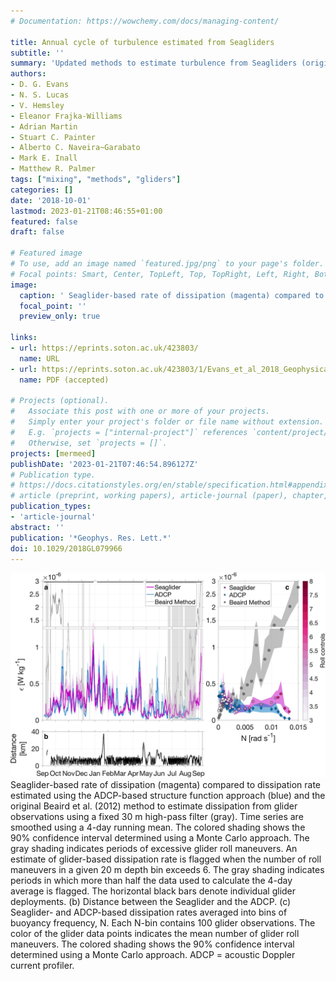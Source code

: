 ```yaml
---
# Documentation: https://wowchemy.com/docs/managing-content/

title: Annual cycle of turbulence estimated from Seagliders
subtitle: ''
summary: 'Updated methods to estimate turbulence from Seagliders (originally from Beaird et al. 2012), with a demonstration in the northeast Atlantic.  The primary addition is to filter by local stratification as observed by the Seaglider.  When N is large, this filter should isolate turbulent processes within the inertial subrange. When N is very low, within the surface mixed layer for example, this filtering acts to remove the mean and any trend with respect to depth from the vertical velocity.'
authors:
- D. G. Evans
- N. S. Lucas
- V. Hemsley
- Eleanor Frajka-Williams
- Adrian Martin
- Stuart C. Painter
- Alberto C. Naveira~Garabato
- Mark E. Inall
- Matthew R. Palmer
tags: ["mixing", "methods", "gliders"]
categories: []
date: '2018-10-01'
lastmod: 2023-01-21T08:46:55+01:00
featured: false
draft: false

# Featured image
# To use, add an image named `featured.jpg/png` to your page's folder.
# Focal points: Smart, Center, TopLeft, Top, TopRight, Left, Right, BottomLeft, Bottom, BottomRight.
image:
  caption: ' Seaglider-based rate of dissipation (magenta) compared to dissipation rate estimated using the ADCP-based structure function approach (blue) and the original Beaird et al. (2012) method to estimate dissipation from glider observations using a fixed 30 m high-pass filter (gray). Time series are smoothed using a 4-day running mean. The colored shading shows the 90% confidence interval determined using a Monte Carlo approach. The gray shading indicates periods of excessive glider roll maneuvers. An estimate of glider-based dissipation rate is flagged when the number of roll maneuvers in a given 20 m depth bin exceeds 6. The gray shading indicates periods in which more than half the data used to calculate the 4-day average is flagged. The horizontal black bars denote individual glider deployments. (b) Distance between the Seaglider and the ADCP. (c) Seaglider- and ADCP-based dissipation rates averaged into bins of buoyancy frequency, N. Each N-bin contains 100 glider observations. The color of the glider data points indicates the mean number of glider roll maneuvers. The colored shading shows the 90% confidence interval determined using a Monte Carlo approach. ADCP = acoustic Doppler current profiler.'
  focal_point: ''
  preview_only: true

links:
- url: https://eprints.soton.ac.uk/423803/
  name: URL
- url: https://eprints.soton.ac.uk/423803/1/Evans_et_al_2018_Geophysical_Research_Letters.pdf
  name: PDF (accepted)
  
# Projects (optional).
#   Associate this post with one or more of your projects.
#   Simply enter your project's folder or file name without extension.
#   E.g. `projects = ["internal-project"]` references `content/project/deep-learning/index.md`.
#   Otherwise, set `projects = []`.
projects: [mermeed]
publishDate: '2023-01-21T07:46:54.896127Z'
# Publication type.
# https://docs.citationstyles.org/en/stable/specification.html#appendix-iii-types
# article (preprint, working papers), article-journal (paper), chapter, dataset, document (catch all), motion_picture (video), post (post on online forum), post-weblog (post on blog), report (technical report, with container-title for chapter within larger report), software, thesis, citation-key (bibtex key) or citation-label (Ferr78, formatted as output label), doi, event-title (name of event), event-place (geographic location), keyword, language (e.g., en or de), license (copyright information), note (descriptive note), publisher, title, t
publication_types:
- 'article-journal'
abstract: ''
publication: '*Geophys. Res. Lett.*'
doi: 10.1029/2018GL079966
---
```


![figure](featured.png)
Seaglider-based rate of dissipation (magenta) compared to dissipation rate estimated using the ADCP-based structure function approach (blue) and the original Beaird et al. (2012) method to estimate dissipation from glider observations using a fixed 30 m high-pass filter (gray). Time series are smoothed using a 4-day running mean. The colored shading shows the 90% confidence interval determined using a Monte Carlo approach. The gray shading indicates periods of excessive glider roll maneuvers. An estimate of glider-based dissipation rate is flagged when the number of roll maneuvers in a given 20 m depth bin exceeds 6. The gray shading indicates periods in which more than half the data used to calculate the 4-day average is flagged. The horizontal black bars denote individual glider deployments. (b) Distance between the Seaglider and the ADCP. (c) Seaglider- and ADCP-based dissipation rates averaged into bins of buoyancy frequency, N. Each N-bin contains 100 glider observations. The color of the glider data points indicates the mean number of glider roll maneuvers. The colored shading shows the 90% confidence interval determined using a Monte Carlo approach. ADCP = acoustic Doppler current profiler.